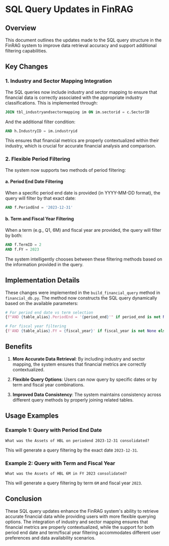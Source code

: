 # SQL Query Updates in FinRAG

## Overview

This document outlines the updates made to the SQL query structure in the FinRAG system to improve data retrieval accuracy and support additional filtering capabilities.

## Key Changes

### 1. Industry and Sector Mapping Integration

The SQL queries now include industry and sector mapping to ensure that financial data is correctly associated with the appropriate industry classifications. This is implemented through:

```sql
JOIN tbl_industryandsectormapping im ON im.sectorid = c.SectorID
```

And the additional filter condition:

```sql
AND h.IndustryID = im.industryid
```

This ensures that financial metrics are properly contextualized within their industry, which is crucial for accurate financial analysis and comparison.

### 2. Flexible Period Filtering

The system now supports two methods of period filtering:

#### a. Period End Date Filtering

When a specific period end date is provided (in YYYY-MM-DD format), the query will filter by that exact date:

```sql
AND f.PeriodEnd = '2023-12-31'
```

#### b. Term and Fiscal Year Filtering

When a term (e.g., Q1, 6M) and fiscal year are provided, the query will filter by both:

```sql
AND f.TermID = 2
AND f.FY = 2023
```

The system intelligently chooses between these filtering methods based on the information provided in the query.

## Implementation Details

These changes were implemented in the `build_financial_query` method in `financial_db.py`. The method now constructs the SQL query dynamically based on the available parameters:

```python
# For period end date vs term selection
{f"AND {table_alias}.PeriodEnd = '{period_end}'" if period_end is not None else f"AND {table_alias}.TermID = {term_id}"}

# For fiscal year filtering
{f'AND {table_alias}.FY = {fiscal_year}' if fiscal_year is not None else ''}
```

## Benefits

1. **More Accurate Data Retrieval**: By including industry and sector mapping, the system ensures that financial metrics are correctly contextualized.

2. **Flexible Query Options**: Users can now query by specific dates or by term and fiscal year combinations.

3. **Improved Data Consistency**: The system maintains consistency across different query methods by properly joining related tables.

## Usage Examples

### Example 1: Query with Period End Date

```
What was the Assets of HBL on periodend 2023-12-31 consolidated?
```

This will generate a query filtering by the exact date `2023-12-31`.

### Example 2: Query with Term and Fiscal Year

```
What was the Assets of HBL 6M in FY 2023 consolidated?
```

This will generate a query filtering by term `6M` and fiscal year `2023`.

## Conclusion

These SQL query updates enhance the FinRAG system's ability to retrieve accurate financial data while providing users with more flexible querying options. The integration of industry and sector mapping ensures that financial metrics are properly contextualized, while the support for both period end date and term/fiscal year filtering accommodates different user preferences and data availability scenarios.
